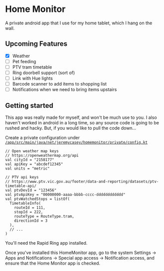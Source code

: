 # Home Monitor

A private android app that I use for my home tablet, which I hang on the wall.

## Upcoming Features

* [X] Weather
* [ ] Pet feeding 
* [ ] PTV tram timetable
* [ ] Ring doorbell support (sort of)
* [ ] Link with Hue lights
* [ ] Barcode scanner to add items to shopping list
* [ ] Notifications when we need to bring items upstairs

## Getting started

This app was really made for myself, and won't be much use to you. I also haven't worked in android in a long time, so any source code is going to be rushed and hacky. But, if you would like to pull the code down... 

Create a private configuration under [`/app/src/main/java/net/jeremycasey/homemonitor/private/config.kt`](./app/src/main/java/net/jeremycasey/homemonitor/private/config.kt)

```
// Open weather map keys
// https://openweathermap.org/api
val cityId = "2158177"
val apiKey = "abcdef12345"
val units = "metric"

// PTV api keys
// https://www.ptv.vic.gov.au/footer/data-and-reporting/datasets/ptv-timetable-api/
val ptvDevId = "123456"
val ptvApiKey = "00000000-aaaa-bbbb-cccc-dddddddddddd"
val ptvWatchedStops = listOf(
  TimetableInfo(
    routeId = 111,
    stopId = 222,
    routeType = RouteType.tram,
    directionId = 3
  ),
  // ...
)
```

You'll need the Rapid Ring app installed.

Once you've installed this HomeMonitor app, go to the system Settings -> Apps and Notifications -> Special app access -> Notification access, and ensure that the Home Monitor app is checked.

